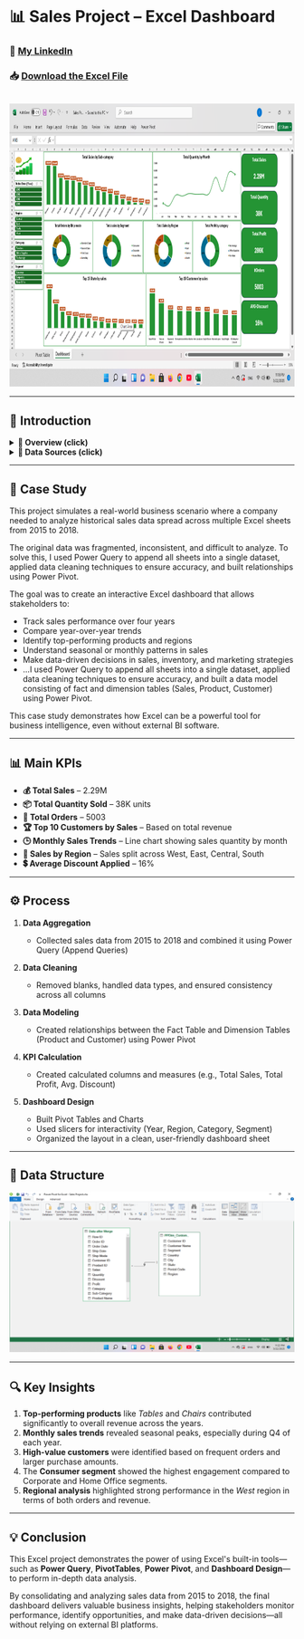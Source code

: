 # 📊 Sales Project – Excel Dashboard

### 🔗 [My LinkedIn](https://www.linkedin.com/in/abdulrahman-ahmed66)
### 📥 [Download the Excel File](Sales_Project.xlsx?raw=true)

<br>
<div align="center">
  <img src="Sales Project using Excel/Screenshot (10).png?raw=true" alt="Dashboard Banner" width="1000" height="500">
</div>

---

## 📝 Introduction
<details>
  <summary><strong>📌 Overview (click)</strong></summary>

### **Overview**  
> This Excel project focuses on analyzing sales data from 2015 to 2018 to uncover key business insights and trends.  
> Using Excel's advanced tools such as Power Query, Power Pivot, and PivotTables, the project transforms raw multi-year data into a dynamic and interactive dashboard.  
> It provides a clear view of sales performance, top-selling products, and patterns that support data-driven decision-making.

</details>

<details>
  <summary><strong>📂 Data Sources (click)</strong></summary>

### **Data Sources**  
> The project is based on a structured data model consisting of **three main tables**:

1. **Fact Sales Table**  
   - Contains transactional data from 2015 to 2018  
   - Key Columns: `Order ID`, `Order Date`, `Customer ID`, `Product ID`, `Quantity`, `Unit Price`, `Total Sales`

2. **Product Table**  
   - Describes each product with its attributes  
   - Key Columns: `Product ID`, `Product Name`, `Category`, `Cost`

3. **Customer Table**  
   - Contains customer information and segmentation  
   - Key Columns: `Customer ID`, `Customer Name`, `Segment`, `Region`

> The data was cleaned and transformed using Power Query, and relationships were built between tables using Power Pivot to enable advanced analysis.
</details>

---

## 🎯 Case Study  
This project simulates a real-world business scenario where a company needed to analyze historical sales data spread across multiple Excel sheets from 2015 to 2018.

The original data was fragmented, inconsistent, and difficult to analyze. To solve this, I used Power Query to append all sheets into a single dataset, applied data cleaning techniques to ensure accuracy, and built relationships using Power Pivot.

The goal was to create an interactive Excel dashboard that allows stakeholders to:
- Track sales performance over four years  
- Compare year-over-year trends  
- Identify top-performing products and regions  
- Understand seasonal or monthly patterns in sales  
- Make data-driven decisions in sales, inventory, and marketing strategies
- ...I used Power Query to append all sheets into a single dataset, applied data cleaning techniques to ensure accuracy, and built a data model consisting of fact and dimension tables (Sales, Product, Customer) using Power Pivot.

This case study demonstrates how Excel can be a powerful tool for business intelligence, even without external BI software.  

---

## 📊 Main KPIs

- **💰 Total Sales** – 2.29M  
- **📦 Total Quantity Sold** – 38K units  
- **🧾 Total Orders** – 5003  
- **🏆 Top 10 Customers by Sales** – Based on total revenue  
- **🕒 Monthly Sales Trends** – Line chart showing sales quantity by month   
- **📍 Sales by Region** – Sales split across West, East, Central, South  
- **💲 Average Discount Applied** – 16%


---

## ⚙️ Process

1. **Data Aggregation**  
   - Collected sales data from 2015 to 2018 and combined it using Power Query (Append Queries)

2. **Data Cleaning**  
   - Removed blanks, handled data types, and ensured consistency across all columns

3. **Data Modeling**  
   - Created relationships between the Fact Table and Dimension Tables (Product and Customer) using Power Pivot

4. **KPI Calculation**  
   - Created calculated columns and measures (e.g., Total Sales, Total Profit, Avg. Discount)

5. **Dashboard Design**  
   - Built Pivot Tables and Charts  
   - Used slicers for interactivity (Year, Region, Category, Segment)  
   - Organized the layout in a clean, user-friendly dashboard sheet

---

## 📐 Data Structure  
![Data Model](Sales%20Project%20using%20Excel/Screenshot13.png?raw=true)

---


## 🔍 Key Insights
1. **Top-performing products** like *Tables* and *Chairs* contributed significantly to overall revenue across the years.
2. **Monthly sales trends** revealed seasonal peaks, especially during Q4 of each year.
3. **High-value customers** were identified based on frequent orders and larger purchase amounts.
4. The **Consumer segment** showed the highest engagement compared to Corporate and Home Office segments.
5. **Regional analysis** highlighted strong performance in the *West* region in terms of both orders and revenue.

---

## 💡 Conclusion
This Excel project demonstrates the power of using Excel's built-in tools—such as **Power Query**, **PivotTables**, **Power Pivot**, and **Dashboard Design**—to perform in-depth data analysis.

By consolidating and analyzing sales data from 2015 to 2018, the final dashboard delivers valuable business insights, helping stakeholders monitor performance, identify opportunities, and make data-driven decisions—all without relying on external BI platforms.
